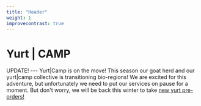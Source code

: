 ```yaml
---
title: "Header"
weight: 1
improvecontrast: true
---
```


# Yurt | CAMP
 UPDATE! --- Yurt|Camp is on the move! This season our goat herd and our yurt|camp collective is transitioning bio-regions! We are excited for this adventure, but unfortunately we need to put our services on pause for a moment. But don't worry, we will be back this winter to take [new yurt pre-orders!](mailto:orders@yurt.camp)
